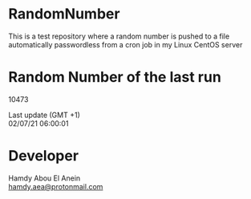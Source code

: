 # RandomNumber    
This is a test repository where a random number is pushed to a file automatically passwordless from a cron job in my Linux CentOS server    
# Random Number of the last run   
10473
      
Last update (GMT +1)    
02/07/21 06:00:01
# Developer    
Hamdy Abou El Anein   
hamdy.aea@protonmail.com
